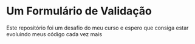 <h1>Um Formulário de Validação</h1>

<p>Este repositório foi um desafio do meu curso e espero que consiga estar evoluindo meus código cada vez mais</p>
